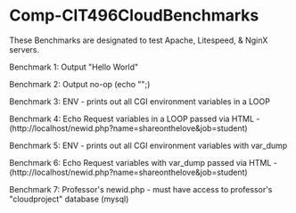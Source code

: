 # Comp-CIT496CloudBenchmarks

These Benchmarks are designated to test Apache, Litespeed, & NginX servers.

Benchmark 1:
  Output "Hello World"
  
Benchmark 2:
  Output no-op (echo "";)
  
Benchmark 3:
  ENV - prints out all CGI environment variables in a LOOP
  
Benchmark 4:
  Echo Request variables in a LOOP passed via HTML - (http://localhost/newid.php?name=shareonthelove&job=student)
  
Benchmark 5:
  ENV - prints out all CGI environment variables with var_dump
  
Benchmark 6:
  Echo Request variables with var_dump passed via HTML - (http://localhost/newid.php?name=shareonthelove&job=student)
  
Benchmark 7:
  Professor's newid.php - must have access to professor's "cloudproject" database (mysql)
